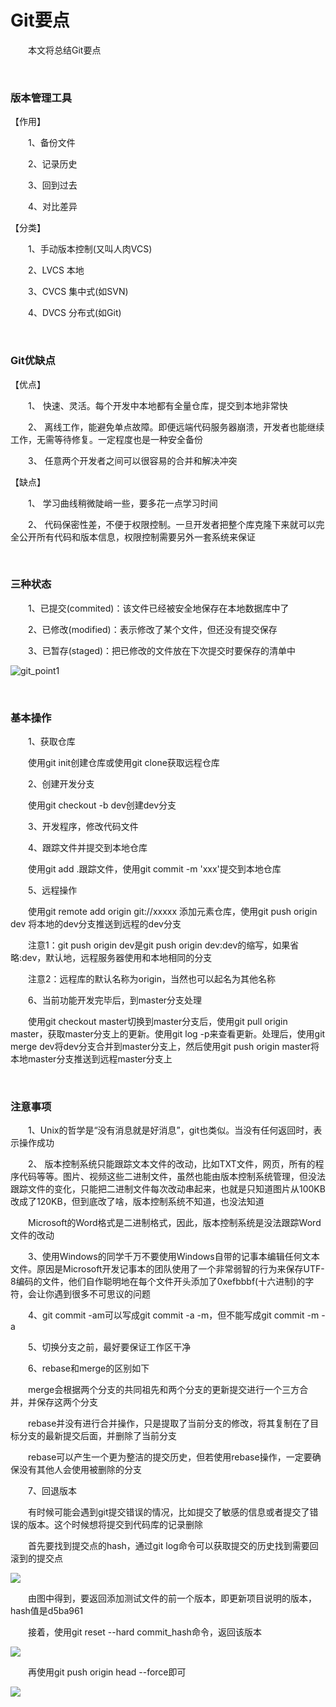 # Git要点

&emsp;&emsp;本文将总结Git要点

&nbsp;

### 版本管理工具

【作用】

&emsp;&emsp;1、备份文件

&emsp;&emsp;2、记录历史

&emsp;&emsp;3、回到过去

&emsp;&emsp;4、对比差异

【分类】

&emsp;&emsp;1、手动版本控制(又叫人肉VCS)

&emsp;&emsp;2、LVCS 本地

&emsp;&emsp;3、CVCS 集中式(如SVN)

&emsp;&emsp;4、DVCS 分布式(如Git)

&nbsp;

### Git优缺点

【优点】

&emsp;&emsp;1、 快速、灵活。每个开发中本地都有全量仓库，提交到本地非常快

&emsp;&emsp;2、 离线工作，能避免单点故障。即便远端代码服务器崩溃，开发者也能继续工作，无需等待修复。一定程度也是一种安全备份

&emsp;&emsp;3、 任意两个开发者之间可以很容易的合并和解决冲突

【缺点】

&emsp;&emsp;1、 学习曲线稍微陡峭一些，要多花一点学习时间

&emsp;&emsp;2、 代码保密性差，不便于权限控制。一旦开发者把整个库克隆下来就可以完全公开所有代码和版本信息，权限控制需要另外一套系统来保证

&nbsp;

### 三种状态

&emsp;&emsp;1、已提交(commited)：该文件已经被安全地保存在本地数据库中了

&emsp;&emsp;2、已修改(modified)：表示修改了某个文件，但还没有提交保存

&emsp;&emsp;3、已暂存(staged)：把已修改的文件放在下次提交时要保存的清单中

![git_point1](https://pic.xiaohuochai.site/blog/git_point1.png)

&nbsp;

### 基本操作

&emsp;&emsp;1、获取仓库

&emsp;&emsp;使用git init创建仓库或使用git clone获取远程仓库

&emsp;&emsp;2、创建开发分支

&emsp;&emsp;使用git checkout -b dev创建dev分支

&emsp;&emsp;3、开发程序，修改代码文件

&emsp;&emsp;4、跟踪文件并提交到本地仓库

&emsp;&emsp;使用git add .跟踪文件，使用git commit -m 'xxx'提交到本地仓库

&emsp;&emsp;5、远程操作

&emsp;&emsp;使用git remote add origin git://xxxxx&nbsp;添加元素仓库，使用git push origin dev&nbsp;将本地的dev分支推送到远程的dev分支

&emsp;&emsp;注意1：git push origin dev是git push origin dev:dev的缩写，如果省略:dev，默认地，远程服务器使用和本地相同的分支

&emsp;&emsp;注意2：远程库的默认名称为origin，当然也可以起名为其他名称

&emsp;&emsp;6、当前功能开发完毕后，到master分支处理

&emsp;&emsp;使用git checkout master切换到master分支后，使用git pull origin master，获取master分支上的更新。使用git log -p来查看更新。处理后，使用git merge dev将dev分支合并到master分支上，然后使用git push origin master将本地master分支推送到远程master分支上

&nbsp;

### 注意事项

&emsp;&emsp;1、Unix的哲学是&ldquo;没有消息就是好消息&rdquo;，git也类似。当没有任何返回时，表示操作成功

&emsp;&emsp;2、&nbsp;版本控制系统只能跟踪文本文件的改动，比如TXT文件，网页，所有的程序代码等等。图片、视频这些二进制文件，虽然也能由版本控制系统管理，但没法跟踪文件的变化，只能把二进制文件每次改动串起来，也就是只知道图片从100KB改成了120KB，但到底改了啥，版本控制系统不知道，也没法知道

&emsp;&emsp;Microsoft的Word格式是二进制格式，因此，版本控制系统是没法跟踪Word文件的改动

&emsp;&emsp;3、使用Windows的同学千万不要使用Windows自带的记事本编辑任何文本文件。原因是Microsoft开发记事本的团队使用了一个非常弱智的行为来保存UTF-8编码的文件，他们自作聪明地在每个文件开头添加了0xefbbbf(十六进制)的字符，会让你遇到很多不可思议的问题

&emsp;&emsp;4、git commit -am可以写成git commit -a -m，但不能写成git commit -m -a

&emsp;&emsp;5、切换分支之前，最好要保证工作区干净

&emsp;&emsp;6、rebase和merge的区别如下

&emsp;&emsp;merge会根据两个分支的共同祖先和两个分支的更新提交进行一个三方合并，并保存这两个分支

&emsp;&emsp;rebase并没有进行合并操作，只是提取了当前分支的修改，将其复制在了目标分支的最新提交后面，并删除了当前分支

&emsp;&emsp;rebase可以产生一个更为整洁的提交历史，但若使用rebase操作，一定要确保没有其他人会使用被删除的分支

&emsp;&emsp;7、回退版本

&emsp;&emsp;有时候可能会遇到git提交错误的情况，比如提交了敏感的信息或者提交了错误的版本。这个时候想将提交到代码库的记录删除

&emsp;&emsp;首先要找到提交点的hash，通过git log命令可以获取提交的历史找到需要回滚到的提交点


![](https://pic.xiaohuochai.site/blog/git_test1.png)


&emsp;&emsp;由图中得到，要返回添加测试文件的前一个版本，即更新项目说明的版本，hash值是d5ba961

&emsp;&emsp;接着，使用git reset --hard commit_hash命令，返回该版本

![](https://pic.xiaohuochai.site/blog/git_test2.png)


&emsp;&emsp;再使用git push origin head --force即可

![](https://pic.xiaohuochai.site/blog/git_test3.png)